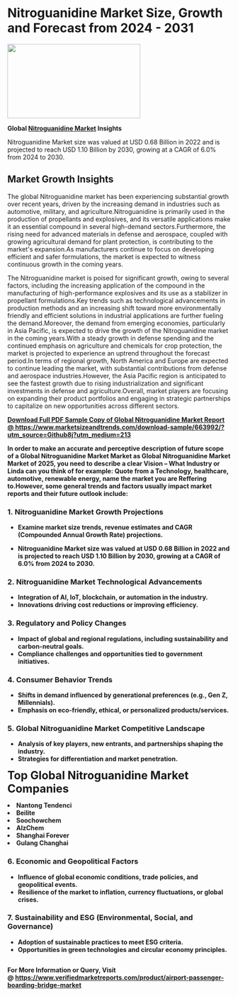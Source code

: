 <H1>Nitroguanidine Market Size, Growth and Forecast from 2024 - 2031</H1><img class="aligncenter size-medium wp-image-584254" src="https://thirdeyenews.in/wp-content/uploads/2024/09/Global-Market-Research-300x168.jpeg" alt="" width="300" height="168" /><p><strong>Global&nbsp;<a href="https://www.marketsizeandtrends.com/download-sample/663992/?utm_source=Github8j?utm_medium=213">Nitroguanidine Market</a> Insights</strong></p><p>Nitroguanidine Market size was valued at USD 0.68 Billion in 2022 and is projected to reach USD 1.10 Billion by 2030, growing at a CAGR of 6.0% from 2024 to 2030.</p><p><h2>Market Growth Insights</h2> <p>The global Nitroguanidine market has been experiencing substantial growth over recent years, driven by the increasing demand in industries such as automotive, military, and agriculture.Nitroguanidine is primarily used in the production of propellants and explosives, and its versatile applications make it an essential compound in several high-demand sectors.Furthermore, the rising need for advanced materials in defense and aerospace, coupled with growing agricultural demand for plant protection, is contributing to the market's expansion.As manufacturers continue to focus on developing efficient and safer formulations, the market is expected to witness continuous growth in the coming years.</p> <p><strong><a href="#"></a></strong></p> <p>The Nitroguanidine market is poised for significant growth, owing to several factors, including the increasing application of the compound in the manufacturing of high-performance explosives and its use as a stabilizer in propellant formulations.Key trends such as technological advancements in production methods and an increasing shift toward more environmentally friendly and efficient solutions in industrial applications are further fueling the demand.Moreover, the demand from emerging economies, particularly in Asia Pacific, is expected to drive the growth of the Nitroguanidine market in the coming years.With a steady growth in defense spending and the continued emphasis on agriculture and chemicals for crop protection, the market is projected to experience an uptrend throughout the forecast period.In terms of regional growth, North America and Europe are expected to continue leading the market, with substantial contributions from defense and aerospace industries.However, the Asia Pacific region is anticipated to see the fastest growth due to rising industrialization and significant investments in defense and agriculture.Overall, market players are focusing on expanding their product portfolios and engaging in strategic partnerships to capitalize on new opportunities across different sectors.<p><strong><a href="#"></p><p><span class=""><strong>Download Full PDF Sample Copy of Global Nitroguanidine Market Report</strong> @ <a href="https://www.marketsizeandtrends.com/download-sample/663992/?utm_source=Github8j?utm_medium=213" target="_blank">https://www.marketsizeandtrends.com/download-sample/663992/?utm_source=Github8j?utm_medium=213</a></span></p><p>In order to make an accurate and perceptive description of future scope of a Global&nbsp;Nitroguanidine Market Market as Global&nbsp;Nitroguanidine Market Market of 2025, you need to describe a clear Vision &ndash; What Industry or Linda can you think of for example: Quote from a Technology, healthcare, automotive, renewable energy, name the market you are Reffering to.However, some general trends and factors usually impact market reports and their future outlook include:</p><h3>1.&nbsp;<strong>Nitroguanidine Market Growth Projections</strong></h3><ul><li>Examine market size trends, revenue estimates and CAGR (Compounded Annual Growth Rate) projections.</li><li><p>Nitroguanidine Market size was valued at USD 0.68 Billion in 2022 and is projected to reach USD 1.10 Billion by 2030, growing at a CAGR of 6.0% from 2024 to 2030.</p></li></ul><h3>2.&nbsp;<strong>Nitroguanidine Market Technological Advancements</strong></h3><ul><li>Integration of AI, IoT, blockchain, or automation in the industry.</li><li>Innovations driving cost reductions or improving efficiency.</li></ul><h3>3.&nbsp;<strong>Regulatory and Policy Changes</strong></h3><ul><li>Impact of global and regional regulations, including sustainability and carbon-neutral goals.</li><li>Compliance challenges and opportunities tied to government initiatives.</li></ul><h3>4.&nbsp;<strong>Consumer Behavior Trends</strong></h3><ul><li>Shifts in demand influenced by generational preferences (e.g., Gen Z, Millennials).</li><li>Emphasis on eco-friendly, ethical, or personalized products/services.</li></ul><h3>5.&nbsp;<strong>Global Nitroguanidine Market Competitive Landscape</strong></h3><ul><li>Analysis of key players, new entrants, and partnerships shaping the industry.</li><li>Strategies for differentiation and market penetration.</li></ul><p data-pm-slice="1 1 []"><span style="color: inherit; font-family: inherit; font-size: 25px;">Top Global Nitroguanidine Market Companies</span></p><div class="" data-test-id=""><p><li>Nantong Tendenci</li><li> Beilite</li><li> Soochowchem</li><li> AlzChem</li><li> Shanghai Forever</li><li> Gulang Changhai</li></p></div><h3>6.&nbsp;<strong>Economic and Geopolitical Factors</strong></h3><ul><li>Influence of global economic conditions, trade policies, and geopolitical events.</li><li>Resilience of the market to inflation, currency fluctuations, or global crises.</li></ul><h3>7.&nbsp;<strong>Sustainability and ESG (Environmental, Social, and Governance)</strong></h3><ul><li>Adoption of sustainable practices to meet ESG criteria.</li><li>Opportunities in green technologies and circular economy principles.</li></ul><h2><strong style="font-size: 14px;">For More Information or Query, Visit @&nbsp;</strong><a style="background-color: #ffffff; font-size: 14px;" href="https://www.marketsizeandtrends.com/report/nitroguanidine-market/" target="_blank">https://www.verifiedmarketreports.com/product/airport-passenger-boarding-bridge-market</a></h2>